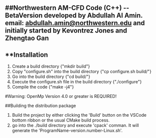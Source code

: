 ##Northwestern AM-CFD Code (C++) --BetaVersion
developed by Abdullah Al Amin. email: abdullah.amin@northwestern.edu and initially started by Kevontrez Jones and Zhengtao Gan
---
**Installation 
---
1. Create a build directory {"mkdir build"}
2. Copy "configure.sh" into the build directory {"cp configure.sh build/"}
3. Go into the build directory {"cd build/"}
4. Execute the configure.sh file in the build directory {"./configure"}
5. Compile the code {"make -j4"}

#Warning: OpenMp Version 4.0 or greater is REQUIRED!

##Building the distribution package
1. Build the project by either clicking the 'Build' button on the VSCode bottom ribbon or the usual CMake build process.
2. go into the ./build directory and execute 'cpack' comman. It will generate the 'ProgramName-version.number-Linux.sh'. 